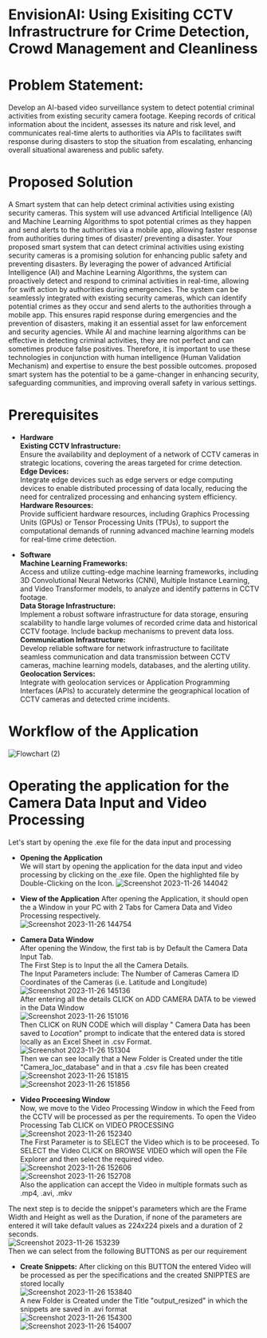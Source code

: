 # EnvisionAI: Using Exisiting CCTV Infrastructrure for Crime Detection, Crowd Management and Cleanliness

# Problem Statement:  
Develop an AI-based video surveillance system to detect potential criminal activities from existing security camera footage. Keeping records of critical information about the incident, assesses its nature and risk level, and communicates real-time alerts to authorities via APIs to facilitates swift response during disasters to stop the situation from escalating, enhancing overall situational awareness and public safety.

# Proposed Solution  
A Smart system that can help detect criminal activities using existing security cameras. This system will use advanced Artificial Intelligence (AI) and Machine Learning Algorithms to spot potential crimes as they happen and send alerts to the authorities via a mobile app, allowing faster response from authorities during times of disaster/ preventing a disaster.
Your proposed smart system that can detect criminal activities using existing security cameras is a promising solution for enhancing public safety and preventing disasters. By leveraging the power of advanced Artificial Intelligence (AI) and Machine Learning Algorithms, the system can proactively detect and respond to criminal activities in real-time, allowing for swift action by authorities during emergencies.
The system can be seamlessly integrated with existing security cameras, which can identify potential crimes as they occur and send alerts to the authorities through a mobile app. This ensures rapid response during emergencies and the prevention of disasters, making it an essential asset for law enforcement and security agencies.
While AI and machine learning algorithms can be effective in detecting criminal activities, they are not perfect and can sometimes produce false positives. Therefore, it is important to use these technologies in conjunction with human intelligence (Human Validation Mechanism) and expertise to ensure the best possible outcomes. proposed smart system has the potential to be a game-changer in enhancing security, safeguarding communities, and improving overall safety in various settings.

# Prerequisites
* **Hardware**   
__Existing CCTV Infrastructure:__  
Ensure the availability and deployment of a network of CCTV cameras in strategic locations, covering the areas targeted for crime detection.     
__Edge Devices:__  
Integrate edge devices such as edge servers or edge computing devices to enable distributed processing of data locally, reducing the need for centralized processing and enhancing system efficiency.  
__Hardware Resources:__  
Provide sufficient hardware resources, including Graphics Processing Units (GPUs) or Tensor Processing Units (TPUs), to support the computational demands of running advanced machine learning models for real-time crime detection.  

* **Software**  
__Machine Learning Frameworks:__  
Access and utilize cutting-edge machine learning frameworks, including 3D Convolutional Neural Networks (CNN), Multiple Instance Learning, and Video Transformer models, to analyze and identify patterns in CCTV footage.  
__Data Storage Infrastructure:__  
Implement a robust software infrastructure for data storage, ensuring scalability to handle large volumes of recorded crime data and historical CCTV footage. Include backup mechanisms to prevent data loss.  
__Communication Infrastructure:__  
Develop reliable software for network infrastructure to facilitate seamless communication and data transmission between CCTV cameras, machine learning models, databases, and the alerting utility.  
__Geolocation Services:__  
Integrate with geolocation services or Application Programming Interfaces (APIs) to accurately determine the geographical location of CCTV cameras and detected crime incidents.  

# Workflow of the Application
![Flowchart (2)](https://github.com/Atharva0177/Test-Git/assets/118592869/30663d9a-c41f-4d81-8897-4ad3603c2ad5)




# Operating the application for the Camera Data Input and Video Processing
Let's start by opening the .exe file for the data input and processing

* **Opening the Application**  
We will start by opening the application for the data input and video processing by clicking on the .exe file.
Open the highlighted file by Double-Clicking on the Icon. 
![Screenshot 2023-11-26 144042](https://github.com/Atharva0177/Test-Git/assets/118592869/1231cfa9-2d4f-4fe4-8bbb-f4b4e15abb0a)  


* **View of the Application**
After opening the Application, it should open the a Window in your PC with 2 Tabs for Camera Data and Video Processing respectively.    
![Screenshot 2023-11-26 144754](https://github.com/Atharva0177/Test-Git/assets/118592869/ce3e4f3e-f4a7-416b-929e-88bcc0822c6d)    

* **Camera Data Window**  
After opening the Window, the first tab is by Default the Camera Data Input Tab.  
The First Step is to Input the all the Camera Details.  
The Input Parameters include:
The Number of Cameras
Camera ID
Coordinates of the Cameras (i.e. Latitude and Longitude)  
![Screenshot 2023-11-26 145136](https://github.com/Atharva0177/Test-Git/assets/118592869/235e5211-398b-4cd4-861d-d45e54ff4387)  
After entering all the details CLICK on ADD CAMERA DATA to be viewed in the Data Window  
![Screenshot 2023-11-26 151016](https://github.com/Atharva0177/Test-Git/assets/118592869/91d0c585-156f-4106-b0dc-b5c45350829f)  
Then CLICK on RUN CODE which will display " Camera Data has been saved to _Location_" prompt to indicate that the entered data is stored locally as an Excel Sheet in .csv Format.  
![Screenshot 2023-11-26 151304](https://github.com/Atharva0177/Test-Git/assets/118592869/605e1027-e35d-425b-a22c-92a0f30431eb)  
Then we can see locally that a New Folder is Created under the title "Camera_loc_database" and in that a .csv file has been created  
![Screenshot 2023-11-26 151815](https://github.com/Atharva0177/Test-Git/assets/118592869/abe62377-bd00-4699-85b7-093e145a1d81)  
![Screenshot 2023-11-26 151856](https://github.com/Atharva0177/Test-Git/assets/118592869/63dca788-7eba-489e-a9be-74bffed65840)  

* **Video Proceesing Window**  
Now, we move to the Video Processing Window in which the Feed from the CCTV will be processed as per the requirements.
To open the Video Processing Tab CLICK on VIDEO PROCESSING  
![Screenshot 2023-11-26 152340](https://github.com/Atharva0177/Test-Git/assets/118592869/9e8672d7-3dd9-45e7-96d2-25fc41ec0fb5)  
The First Parameter is to SELECT the Video which is to be proceesed.
To SELECT the Video CLICK on BROWSE VIDEO which will open the File Explorer and then select the required video.  
![Screenshot 2023-11-26 152606](https://github.com/Atharva0177/Test-Git/assets/118592869/5977258f-6625-481a-b5c1-0ed891113308)  
![Screenshot 2023-11-26 152708](https://github.com/Atharva0177/Test-Git/assets/118592869/1944b831-ee8c-472c-a16f-ba7f7755728c)  
Also the application can accept the Video in multiple formats such as .mp4, .avi, .mkv
  
The next step is to decide the snippet's parameters which are the Frame Width and Height as well as the Duration, if none of the parameters are entered it will take default values as 
224x224 pixels and a duration of 2 seconds.  
![Screenshot 2023-11-26 153239](https://github.com/Atharva0177/Test-Git/assets/118592869/b724a20b-bbe4-4ea0-94e2-1b5aa23b7ace)    
Then we can select from the following BUTTONS as per our requirement  
- **Create Snippets:** After clicking on this BUTTON the entered Video will be processed as per the specifications and the created SNIPPTES are stored locally  
  ![Screenshot 2023-11-26 153840](https://github.com/Atharva0177/Test-Git/assets/118592869/b6813a8b-d2fd-4c84-8d8e-a584ae55b3fb)  
A new Folder is Created under the Title "output_resized" in which the snippets are saved in .avi format  
![Screenshot 2023-11-26 154300](https://github.com/Atharva0177/Test-Git/assets/118592869/5d628730-29ef-417d-9943-027bb54766c9)  
![Screenshot 2023-11-26 154007](https://github.com/Atharva0177/Test-Git/assets/118592869/8aa3386e-2e81-4c2b-9afa-a23f213b5a3c)  













